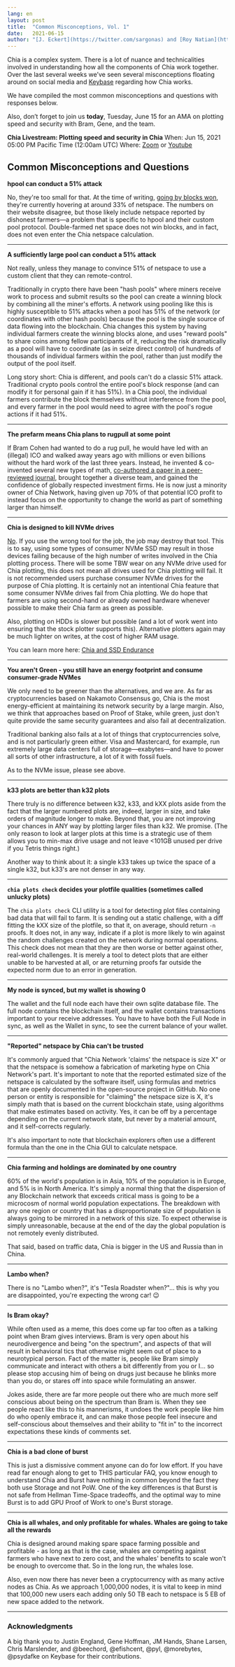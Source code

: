 ```yaml
---
lang: en
layout: post
title:  "Common Misconceptions, Vol. 1"
date:   2021-06-15
author: "[J. Eckert](https://twitter.com/sargonas) and [Roy Natian](https://www.linkedin.com/in/roynatian)"
---
```


Chia is a complex system. There is a lot of nuance and technicalities involved in understanding how all the components of Chia work together. Over the last several weeks we’ve seen several misconceptions floating around on social media and [Keybase](https://keybase.io/team/chia_network.public) regarding how Chia works.

We have compiled the most common misconceptions and questions with responses below.

Also, don’t forget to join us **today**, Tuesday, June 15 for an AMA on plotting speed and security with Bram, Gene, and the team.

**Chia Livestream: Plotting speed and security in Chia**
When: Jun 15, 2021 05:00 PM Pacific Time (12:00am UTC)
Where: [Zoom](https://chia-net.zoom.us/j/89843076167) or [Youtube](https://www.youtube.com/channel/UChFkJ3OAUvnHZdiQISWdWPA)

## Common Misconceptions and Questions

**hpool can conduct a 51% attack**

No, they're too small for that. At the time of writing, [going by blocks won](https://www.chiaexplorer.com/charts/topFarmers), they're currently hovering at around 33% of netspace. The numbers on their website disagree, but those likely include netspace reported by dishonest farmers—a problem that is specific to hpool and their custom pool protocol. Double-farmed net space does not win blocks, and in fact, does not even enter the Chia netspace calculation.

---

**A sufficiently large pool can conduct a 51% attack**

Not really, unless they manage to convince 51% of netspace to use a custom client that they can remote-control.

Traditionally in crypto there have been "hash pools" where miners receive work to process and submit results so the pool can create a winning block by combining all the miner's efforts. A network using pooling like this is highly susceptible to 51% attacks when a pool has 51% of the network (or coordinates with other hash pools) because the pool is the single source of data flowing into the blockchain. Chia changes this system by having individual farmers create the winning blocks alone, and uses "reward pools" to share coins among fellow participants of it, reducing the risk dramatically as a pool will have to coordinate (as in seize direct control) of hundreds of thousands of individual farmers within the pool, rather than just modify the output of the pool itself.

Long story short: Chia is different, and pools can't do a classic 51% attack. Traditional crypto pools control the entire pool's block response (and can modify it for personal gain if it has 51%). In a Chia pool, the individual farmers contribute the block themselves without interference from the pool, and every farmer in the pool would need to agree with the pool's rogue actions if it had 51%.

---

**The prefarm means Chia plans to rugpull at some point**

If Bram Cohen had wanted to do a rug pull, he would have led with an (illegal) ICO and walked away years ago with millions or even billions without the hard work of the last three years. Instead, he invented & co-invented several new types of math, [co-authored a paper in a peer-reviewed journal](https://link.springer.com/chapter/10.1007/978-3-319-70697-9_13), brought together a diverse team, and gained the confidence of globally respected investment firms. He is now just a minority owner of Chia Network, having given up 70% of that potential ICO profit to instead focus on the opportunity to change the world as part of something larger than himself.

---

**Chia is designed to kill NVMe drives**

[No](https://twitter.com/bramcohen/status/1393991791590838277). If you use the wrong tool for the job, the job may destroy that tool. This is to say, using some types of consumer NVMe SSD may result in those devices failing because of the high number of writes involved in the Chia plotting process. There will be some TBW wear on any NVMe drive used for Chia plotting, this does not mean all drives used for Chia plotting will fail. It is not recommended users purchase consumer NVMe drives for the purpose of Chia plotting. It is certainly not an intentional Chia feature that some consumer NVMe drives fail from Chia plotting. We do hope that farmers are using second-hand or already owned hardware whenever possible to make their Chia farm as green as possible.

Also, plotting on HDDs is slower but possible (and a lot of work went into ensuring that the stock plotter supports this). Alternative plotters again may be much lighter on writes, at the cost of higher RAM usage.

You can learn more here: [Chia and SSD Endurance](https://www.chia.net/2021/05/24/SSD-endurance.html)

---

**You aren't Green - you still have an energy footprint and consume consumer-grade NVMes**

We only need to be greener than the alternatives, and we are. As far as cryptocurrencies based on Nakamoto Consensus go, Chia is the most energy-efficient at maintaining its network security by a large margin. Also, we think that approaches based on Proof of Stake, while green, just don't quite provide the same security guarantees and also fail at decentralization.

Traditional banking also fails at a lot of things that cryptocurrencies solve, and is not particularly green either. Visa and Mastercard, for example, run extremely large data centers full of storage—exabytes—and have to power all sorts of other infrastructure, a lot of it with fossil fuels.

As to the NVMe issue, please see above.

---

**k33 plots are better than k32 plots**

There truly is no difference between k32, k33, and kXX plots aside from the fact that the larger numbered plots are, indeed, larger in size, and take orders of magnitude longer to make. Beyond that, you are not improving your chances in ANY way by plotting larger files than k32. We promise. (The only reason to look at larger plots at this time is a strategic use of them allows you to min-max drive usage and not leave <101GB unused per drive if you Tetris things right.)

Another way to think about it: a single k33 takes up twice the space of a single k32, but k33's are not denser in any way.

---

**`chia plots check` decides your plotfile qualities (sometimes called unlucky plots)**

The `chia plots check` CLI utility is a tool for detecting plot files containing bad data that will fail to farm. It is sending out a static challenge, with a diff fitting the kXX size of the plotfile, so that it, on average, should return `-n` proofs. It does not, in any way, indicate if a plot is more likely to win against the random challenges created on the network during normal operations. This check does not mean that they are then worse or better against other, real-world challenges. It is merely a tool to detect plots that are either unable to be harvested at all, or are returning proofs far outside the expected norm due to an error in generation.

---

**My node is synced, but my wallet is showing 0**

The wallet and the full node each have their own sqlite database file.  The full node contains the blockchain itself, and the wallet contains transactions important to your receive addresses. You have to have both the Full Node in sync, as well as the Wallet in sync, to see the current balance of your wallet.

---

**"Reported" netspace by Chia can't be trusted**

It's commonly argued that "Chia Network 'claims' the netspace is size X" or that the netspace is somehow a fabrication of marketing hype on Chia Network's part. It's important to note that the reported estimated size of the netspace is calculated by the software itself, using formulas and metrics that are openly documented in the open-source project in GitHub. No one person or entity is responsible for "claiming" the netspace size is X, it's simply math that is based on the current blockchain state, using algorithms that make estimates based on activity. Yes, it can be off by a percentage depending on the current network state, but never by a material amount, and it self-corrects regularly.

It's also important to note that blockchain explorers often use a different formula than the one in the Chia GUI to calculate netspace.

---

**Chia farming and holdings are dominated by one country**

60% of the world's population is in Asia, 10% of the population is in Europe, and 5% is in North America. It's simply a normal thing that the dispersion of any Blockchain network that exceeds critical mass is going to be a microcosm of normal world population expectations. The breakdown with any one region or country that has a disproportionate size of population is always going to be mirrored in a network of this size. To expect otherwise is simply unreasonable, because at the end of the day the global population is not remotely evenly distributed.

That said, based on traffic data, Chia is bigger in the US and Russia than in China.

---

**Lambo when?**

There is no "Lambo when?", it's "Tesla Roadster when?"... this is why you are disappointed, you're expecting the wrong car! 😉

---

**Is Bram okay?**

While often used as a meme, this does come up far too often as a talking point when Bram gives interviews. Bram is very open about his neurodivergence and being "on the spectrum", and aspects of that will result in behavioral tics that otherwise might seem out of place to a neurotypical person. Fact of the matter is, people like Bram simply communicate and interact with others a bit differently from you or I... so please stop accusing him of being on drugs just because he blinks more than you do, or stares off into space while formulating an answer.

Jokes aside, there are far more people out there who are much more self conscious about being on the spectrum than Bram is. When they see people react like this to his mannerisms, it undoes the work people like him do who openly embrace it, and can make those people feel insecure and self-conscious about themselves and their ability to "fit in" to the incorrect expectations these kinds of comments set.

---

**Chia is a bad clone of burst**

This is just a dismissive comment anyone can do for low effort. If you have read far enough along to get to THIS particular FAQ, you know enough to understand Chia and Burst have nothing in common beyond the fact they both use Storage and not PoW. One of the key differences is that Burst is not safe from Hellman Time-Space tradeoffs, and the optimal way to mine Burst is to add GPU Proof of Work to one's Burst storage.

---

**Chia is all whales, and only profitable for whales. Whales are going to take all the rewards**

Chia is designed around making spare space farming possible and profitable - as long as that is the case, whales are competing against farmers who have next to zero cost, and the whales' benefits to scale won't be enough to overcome that. So in the long run, the whales lose.

Also, even now there has never been a cryptocurrency with as many active nodes as Chia. As we approach 1,000,000 nodes, it is vital to keep in mind that 100,000 new users each adding only 50 TB each to netspace is 5 EB of new space added to the network.

---

### Acknowledgments
A big thank you to Justin England, Gene Hoffman, JM Hands, Shane Larsen, Chris Marslender, and @beechord, @efishcent, @pyl, @morebytes, @psydafke on Keybase for their contributions.
